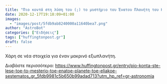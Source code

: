 ```yaml
---
title: "Πιο κοντά στη λύση του (;) το μυστήριο του Ένατου Πλανήτη του Ηλιακού Συστήματος"
date: 2020-12-17T19:18:09+01:00
images:
  - "images/post/5fdb9ab8240000a11640bea7.png"
author: "AstroBot"
categories: ["Ειδήσεις"]
tags: ["huffingtonpost.gr"]
draft: false
---
```


Χάρη σε νέα στοιχεία για έναν μακρινό εξωπλανήτη.

Διαβάστε περισσότερα: https://www.huffingtonpost.gr/entry/pio-konta-ste-lese-toe-to-mesterio-toe-enatoe-planete-toe-eliakoe-sestematos_gr_5fdb9981c5b650b99adad713?utm_hp_ref=gr-astronomia
